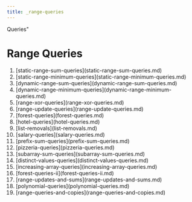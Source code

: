 ```yaml
---
title: _range-queries
---
```


Queries\"

# Range Queries

1.  \[static-range-sum-queries](static-range-sum-queries.md)
2.  \[static-range-minimum-queries](static-range-minimum-queries.md)
3.  \[dynamic-range-sum-queries](dynamic-range-sum-queries.md)
4.  \[dynamic-range-minimum-queries](dynamic-range-minimum-queries.md)
5.  \[range-xor-queries](range-xor-queries.md)
6.  \[range-update-queries](range-update-queries.md)
7.  \[forest-queries](forest-queries.md)
8.  \[hotel-queries](hotel-queries.md)
9.  \[list-removals](list-removals.md)
10. \[salary-queries](salary-queries.md)
11. \[prefix-sum-queries](prefix-sum-queries.md)
12. \[pizzeria-queries](pizzeria-queries.md)
13. \[subarray-sum-queries](subarray-sum-queries.md)
14. \[distinct-values-queries](distinct-values-queries.md)
15. \[increasing-array-queries](increasing-array-queries.md)
16. \[forest-queries-ii](forest-queries-ii.md)
17. \[range-updates-and-sums](range-updates-and-sums.md)
18. \[polynomial-queries](polynomial-queries.md)
19. \[range-queries-and-copies](range-queries-and-copies.md)
